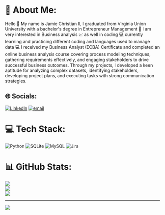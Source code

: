 # 💫 About Me:
Hello 👋 My name is Jamie Christian II, I graduated from Virginia Union University with a bachelor's degree in Entrepreneur Management 🏫 I am very interested in Business analysis 📈 as well in coding 💻 currently learning and practicing different coding and languages used to manage data 💻 I received my Business Analyst (ECBA) Certificate and completed an online business analysis course covering process modeling techniques, gathering requirements eﬀectively, and engaging stakeholders to drive successful business outcomes. Through my projects, I developed a keen aptitude for analyzing complex datasets, identifying stakeholders, developing project plans, and executing tasks with strong communication strategies.<br>


## 🌐 Socials:
[![LinkedIn](https://img.shields.io/badge/LinkedIn-%230077B5.svg?logo=linkedin&logoColor=white)](https://linkedin.com/in/www.linkedin.com/in/jamie-christian-6b7a01232) [![email](https://img.shields.io/badge/Email-D14836?logo=gmail&logoColor=white)](mailto:Jamiechristian557@gmail.com) 

# 💻 Tech Stack:
![Python](https://img.shields.io/badge/python-3670A0?style=for-the-badge&logo=python&logoColor=ffdd54) ![SQLite](https://img.shields.io/badge/sqlite-%2307405e.svg?style=for-the-badge&logo=sqlite&logoColor=white) ![MySQL](https://img.shields.io/badge/mysql-4479A1.svg?style=for-the-badge&logo=mysql&logoColor=white) ![Jira](https://img.shields.io/badge/jira-%230A0FFF.svg?style=for-the-badge&logo=jira&logoColor=white)
# 📊 GitHub Stats:
![](https://github-readme-stats.vercel.app/api?username=Jamiechristian22&theme=blue-green&hide_border=false&include_all_commits=false&count_private=true)<br/>
![](https://nirzak-streak-stats.vercel.app/?user=Jamiechristian22&theme=blue-green&hide_border=false)<br/>
![](https://github-readme-stats.vercel.app/api/top-langs/?username=Jamiechristian22&theme=blue-green&hide_border=false&include_all_commits=false&count_private=true&layout=compact)

---
[![](https://visitcount.itsvg.in/api?id=Jamiechristian22&icon=0&color=3)](https://visitcount.itsvg.in)
